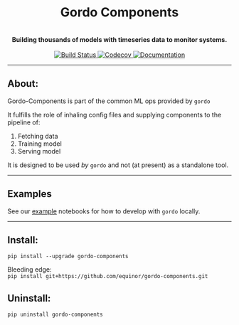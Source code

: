 

<h1 align="center">Gordo Components</h1>
<div align="center">
 <!-- Uncomment line below once we decided on 'logo.png' -->
 <!--<img align="center" src="logo.png" width="250" height="250">-->
 <br />
 <strong>
   Building thousands of models with timeseries data to monitor systems.
 </strong>
</div>

<br />

<div align="center">
  <a href="https://travis-ci.com/equinor/gordo-components">
    <img src="https://travis-ci.com/equinor/gordo-components.svg?token=9cHSKigsoXktTGTEJsVA&branch=master" alt="Build Status"/>
  </a>
  <a href="https://codecov.io/gh/equinor/gordo-components">
    <img src="https://codecov.io/gh/equinor/gordo-components/branch/master/graph/badge.svg" alt="Codecov"/>
  </a>
  <a href="https://gordo-components.readthedocs.io/en/latest/?badge=latest">
    <img src="https://readthedocs.org/projects/gordo-components/badge/?version=latest" alt="Documentation"/>
  </a> 
</div>

---

## About:
Gordo-Components is part of the common ML ops provided by `gordo`

It fulfills the role of inhaling config files and supplying components to the pipeline of:

1. Fetching data
2. Training model
3. Serving model

It is designed to be used _by_ `gordo` and not (at present) as a standalone tool.

---

## Examples

See our [example](./examples) notebooks for how to develop with `gordo` locally.

---

## Install: 
`pip install --upgrade gordo-components`  

Bleeding edge:  
`pip install git+https://github.com/equinor/gordo-components.git`

## Uninstall:
`pip uninstall gordo-components`